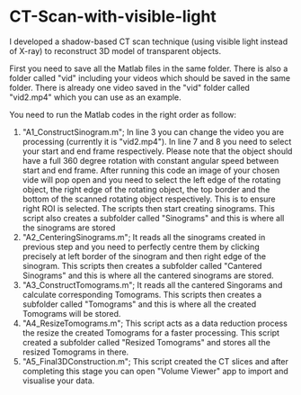 # CT-Scan-with-visible-light
I developed a shadow-based CT scan technique (using visible light instead of X-ray) to reconstruct 3D model of transparent objects. 

First you need to save all the Matlab files in the same folder. There is also a folder called "vid" including your videos which should be saved in the same folder. There is already one video saved in the "vid" folder called "vid2.mp4" which you can use as an example.

You need to run the Matlab codes in the right order as follow:
1. "A1_ConstructSinogram.m"; In line 3 you can change the video you are processing (currently it is "vid2.mp4"). In line 7 and 8 you need to select your start and end frame respectively. Please note that the object should have a full 360 degree rotation with constant angular speed between start and end frame. 
After running this code an image of your chosen vide will pop open and you need to select the left edge of the rotating object, the right edge of the rotating object, the top border and the bottom of the scanned rotating object respectively. This is to ensure right ROI is selected. The scripts then start creating sinograms. This script also creates a subfolder called "Sinograms" and this is where all the sinograms are stored
2. "A2_CenteringSinograms.m"; It reads all the sinograms created in previous step and you need to perfectly centre them by clicking precisely at left border of the sinogram and then right edge of the sinogram. This scripts then creates a subfolder called "Cantered Sinograms" and this is where all the cantered sinograms are stored.
3. "A3_ConstructTomograms.m"; It reads all the cantered Singorams and calculate corresponding Tomograms. This scripts then creates a subfolder called "Tomograms" and this is where all the created Tomograms will be stored.
4. "A4_ResizeTomograms.m"; This script acts as a data reduction process the resize the created Tomograms for a faster processing. This script created a subfolder called "Resized Tomograms" and stores all the resized Tomograms in there.
5. "A5_Final3DConstruction.m"; This script created the CT slices and after completing this stage you can open "Volume Viewer" app to import and visualise your data.

